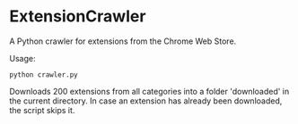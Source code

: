 # ExtensionCrawler

A Python crawler for extensions from the Chrome Web Store.

Usage:
```
python crawler.py
```

Downloads 200 extensions from all categories into a folder 'downloaded' in the current directory. In case an
extension has already been downloaded, the script skips it.
